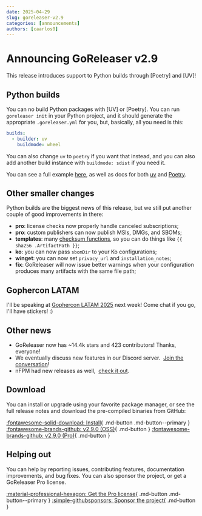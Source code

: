 ```yaml
---
date: 2025-04-29
slug: goreleaser-v2.9
categories: [announcements]
authors: [caarlos0]
---
```


# Announcing GoReleaser v2.9

This release introduces support to Python builds through [Poetry] and [UV]!

<!-- more -->

## Python builds

You can no build Python packages with [UV] or [Poetry].
You can run `goreleaser init` in your Python project, and it should generate the
appropriate `.goreleaser.yml` for you, but, basically, all you need is this:

```yaml title=".goreleaser.yaml"
builds:
  - builder: uv
    buildmode: wheel
```

You can also change `uv` to `poetry` if you want that instead, and you can also
add another build instance with `buildmode: sdist` if you need it.

You can see a full example [here](https://github.com/goreleaser/example-uv),
as well as docs for both [uv](../../customization/builds/uv.md) and
[Poetry](../../customization/builds/poetry.md).

## Other smaller changes

Python builds are the biggest news of this release, but we still put another
couple of good improvements in there:

- **pro**: license checks now properly handle canceled subscriptions;
- **pro**: custom publishers can now publish MSIs, DMGs, and SBOMs;
- **templates**: many [checksum functions][templates], so you can do things like
  `{{ sha256 .ArtifactPath }}`;
- **ko**: you can now pass `sbomDir` to your Ko configurations;
- **winget**: you can now set `privacy_url` and `installation_notes`;
- **fix**: GoReleaser will now issue better warnings when your configuration
  produces many artifacts with the same file path;

## Gophercon LATAM

I'll be speaking at [Gophercon LATAM 2025](https://gopherconlatam.org/) next
week!
Come chat if you go, I'll have stickers! :)

## Other news

- GoReleaser now has ~14.4k stars and 423 contributors! Thanks, everyone!
- We eventually discuss new features in our Discord server. 
  [Join the conversation][discord]!
- nFPM had new releases as well, 
  [check it out](https://github.com/goreleaser/nfpm/releases).

## Download

You can install or upgrade using your favorite package manager, or see the
full release notes and download the pre-compiled binaries from GitHub:

[:fontawesome-solid-download: Install][install]{ .md-button .md-button--primary }
[:fontawesome-brands-github: v2.9.0 (OSS)][oss-rel]{ .md-button }
[:fontawesome-brands-github: v2.9.0 (Pro)][pro-rel]{ .md-button }

## Helping out

You can help by reporting issues, contributing features, documentation
improvements, and bug fixes.
You can also sponsor the project, or get a GoReleaser Pro license.

[:material-professional-hexagon: Get the Pro license][pro]{ .md-button .md-button--primary }
[:simple-githubsponsors: Sponsor the project][sponsor]{ .md-button }

[sponsor]: https://goreleaser.com/sponsors
[pro]: https://goreleaser.com/pro
[install]: https://goreleaser.com/install
[pro-rel]: https://github.com/goreleaser/goreleaser-pro/releases/tag/v2.9.0
[oss-rel]: https://github.com/goreleaser/goreleaser/releases/tag/v2.9.0
[discord]: https://goreleaser.com/discord
[npm]: https://goreleaser.com/customization/npm
[ko]: https://goreleaser.com/customization/ko
[aur]: https://goreleaser.com/customization/aur
[aursources]: https://goreleaser.com/customization/aursources
[cloudsmith]: https://goreleaser.com/customization/cloudsmith
[notary]: https://goreleaser.com/customization/notarize/
[changelog]: https://goreleaser.com/customization/changelog
[deprecations]: https://goreleaser.com/deprecations
[partial]: https://goreleaser.com/customization/partial/
[nightly]: https://goreleaser.com/customization/nightlies/
[snapshot]: https://goreleaser.com/customization/snapshots/
[templates]: https://goreleaser.com/customization/templates/
